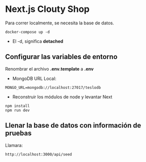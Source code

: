 # Next.js Clouty Shop

Para correr localmente, se necesita la base de datos.

```
docker-compose up -d
```

- El -d, significa **detached**

## Configurar las variables de entorno

Renombrar el archivo **.env.template** a **.env**

- MongoDB URL Local:

```
MONGO_URL=mongodb://localhost:27017/teslodb
```

- Reconstruir los módulos de node y levantar Next

```
npm install
npm run dev
```

## Llenar la base de datos con información de pruebas

Llamara:

```
http://localhost:3000/api/seed
```

